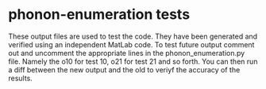 # phonon-enumeration tests

These output files are used to test the code. They have been generated
and verified using an independent MatLab code. To test future output
comment out and uncomment the appropriate lines in the
phonon_enumeration.py file. Namely the o10 for test 10, o21 for test
21 and so forth. You can then run a diff between the new output and
the old to veriyf the accuracy of the results.